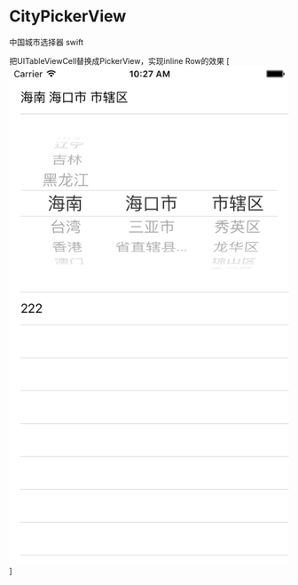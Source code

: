 # CityPickerView
中国城市选择器 swift

把UITableViewCell替换成PickerView，实现inline Row的效果
[![](https://github.com/JarlRyan/CityPickerView/blob/master/ScreenShot/Simulator%20Screen%20Shot%202015%E5%B9%B410%E6%9C%8823%E6%97%A5%20%E4%B8%8A%E5%8D%8810.27.26.png?raw=true)]
